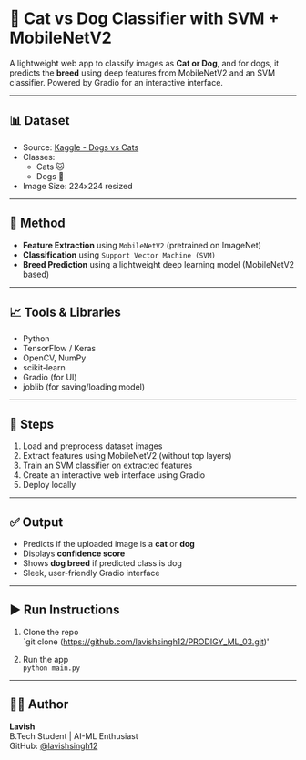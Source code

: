 # 🐾 Cat vs Dog Classifier with SVM + MobileNetV2

A lightweight web app to classify images as **Cat or Dog**, and for dogs, it predicts the **breed** using deep features from MobileNetV2 and an SVM classifier.
Powered by Gradio for an interactive interface.

---

## 📊 Dataset

- Source: [Kaggle - Dogs vs Cats](https://www.kaggle.com/c/dogs-vs-cats)
- Classes: 
  - Cats 🐱
  - Dogs 🐶
- Image Size: 224x224 resized

---

## 🧠 Method

- **Feature Extraction** using `MobileNetV2` (pretrained on ImageNet)
- **Classification** using `Support Vector Machine (SVM)`
- **Breed Prediction** using a lightweight deep learning model (MobileNetV2 based)

---

## 📈 Tools & Libraries

- Python
- TensorFlow / Keras
- OpenCV, NumPy
- scikit-learn
- Gradio (for UI)
- joblib (for saving/loading model)

---

## 📌 Steps

1. Load and preprocess dataset images
2. Extract features using MobileNetV2 (without top layers)
3. Train an SVM classifier on extracted features
4. Create an interactive web interface using Gradio
5. Deploy locally

---

## ✅ Output

- Predicts if the uploaded image is a **cat** or **dog**
- Displays **confidence score**
- Shows **dog breed** if predicted class is dog
- Sleek, user-friendly Gradio interface

---

## ▶️ Run Instructions

1. Clone the repo  
   `git clone (https://github.com/lavishsingh12/PRODIGY_ML_03.git)'

2. Run the app  
   `python main.py`

---

## 👨‍💻 Author

**Lavish**  
B.Tech Student | AI-ML Enthusiast  
GitHub: [@lavishsingh12](https://github.com/lavishsingh12)
